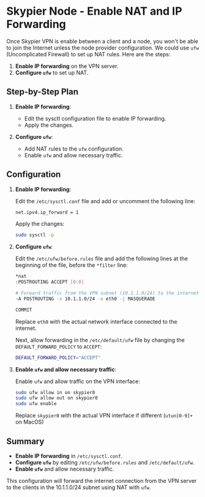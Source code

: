 # Skypier Node - Enable NAT and IP Forwarding 

Once Skypier VPN is enable between a client and a node, you won't be able to join the Internet unless the node provider configuration. We could use `ufw` (Uncomplicated Firewall) to set up NAT rules. Here are the steps:

1. **Enable IP forwarding** on the VPN server.
2. **Configure `ufw`** to set up NAT.

## Step-by-Step Plan

1. **Enable IP forwarding**:
   - Edit the sysctl configuration file to enable IP forwarding.
   - Apply the changes.

2. **Configure `ufw`**:
   - Add NAT rules to the `ufw` configuration.
   - Enable `ufw` and allow necessary traffic.

## Configuration

1. **Enable IP forwarding**:

   Edit the `/etc/sysctl.conf` file and add or uncomment the following line:
   ```sh
   net.ipv4.ip_forward = 1
   ```

   Apply the changes:
   ```sh
   sudo sysctl -p
   ```

2. **Configure `ufw`**:

   Edit the `/etc/ufw/before.rules` file and add the following lines at the beginning of the file, before the `*filter` line:

   ```sh
   *nat
   :POSTROUTING ACCEPT [0:0]

   # Forward traffic from the VPN subnet (10.1.1.0/24) to the internet
   -A POSTROUTING -s 10.1.1.0/24 -o eth0 -j MASQUERADE

   COMMIT
   ```

   Replace `eth0` with the actual network interface connected to the internet.

   Next, allow forwarding in the `/etc/default/ufw` file by changing the `DEFAULT_FORWARD_POLICY` to `ACCEPT`:

   ```sh
   DEFAULT_FORWARD_POLICY="ACCEPT"
   ```

3. **Enable `ufw` and allow necessary traffic**:

   Enable `ufw` and allow traffic on the VPN interface:
   ```sh
   sudo ufw allow in on skypier0
   sudo ufw allow out on skypier0
   sudo ufw enable
   ```

   Replace `skypier0` with the actual VPN interface if different (`utun[0-9]+` on MacOS)

## Summary

- **Enable IP forwarding** in `/etc/sysctl.conf`.
- **Configure `ufw`** by editing `/etc/ufw/before.rules` and `/etc/default/ufw`.
- **Enable `ufw`** and allow necessary traffic.

This configuration will forward the internet connection from the VPN server to the clients in the 10.1.1.0/24 subnet using NAT with `ufw`.